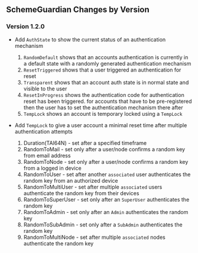 ## SchemeGuardian Changes by Version

### Version 1.2.0
- Add `AuthState` to show the current status of an authentication mechanism
    1. `RandomDefault` shows that an accounts authentication is currently in a default state with a randomly generated authentication mechanism
    2. `ResetTriggered` shows that a user triggered an authentication for reset
    3. `Transparent` shows that an account auth state is in normal state and visible to the user
    4. `ResetInProgress` shows the authentication code for authentication reset has been triggered. for accounts that have to be pre-registered then the user has to set the authentication mechanism there after
    5. `TempLock` shows an account is temporary locked using a `TempLock`

- Add `TempLock` to give a user account a minimal reset time after multiple authentication attempts
    1. Duration(TAI64N) - set after a specified timeframe
    2. RandomToMail - set only after a user/node confirms a random key from email address
    3. RandomToNode - set only after a user/node confirms a random key from a logged in device
    4. RandomToUser - set after another `associated` user authenticates the random key from an authorized device
    5. RandomToMultiUser - set after multiple `associated` users authenticate the random key from their devices
    6. RandomToSuperUser - set only after an `SuperUser` authenticates the random key
    7. RandomToAdmin - set only after an `Admin` authenticates the random key
    8. RandomToSubAdmin - set only after a `SubAdmin` authenticates the random key
    5. RandomToMultiNode - set after multiple `associated` nodes authenticate the random key